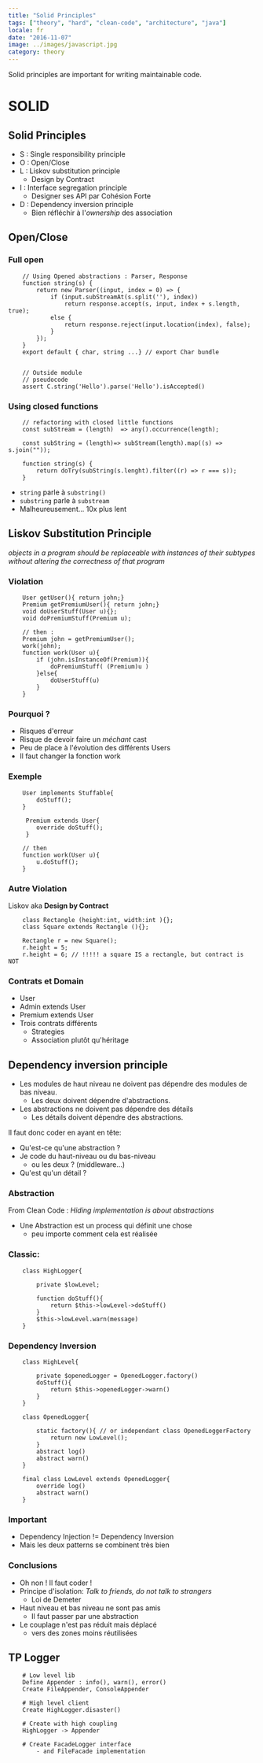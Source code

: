 ```yaml
---
title: "Solid Principles"
tags: ["theory", "hard", "clean-code", "architecture", "java"]
locale: fr
date: "2016-11-07"
image: ../images/javascript.jpg
category: theory
---
```


Solid principles are important for writing maintainable code.

<!-- end -->

SOLID
=====

Solid Principles
----


* S : Single responsibility principle
* O : Open/Close
* L : Liskov substitution principle
    - Design by Contract
* I : Interface segregation principle
    - Designer ses API par Cohésion Forte
* D : Dependency inversion principle
    - Bien réfléchir à l'*ownership* des association



Open/Close
----

### Full open

        // Using Opened abstractions : Parser, Response
        function string(s) {
            return new Parser((input, index = 0) => {
                if (input.subStreamAt(s.split(''), index)) 
                    return response.accept(s, input, index + s.length, true);
                else {
                    return response.reject(input.location(index), false);
                }
            });
        }        
        export default { char, string ...} // export Char bundle
        

        // Outside module        
        // pseudocode
        assert C.string('Hello').parse('Hello').isAccepted()
                

### Using closed functions

        // refactoring with closed little functions
        const subStream = (length)  => any().occurrence(length);
                
        const subString = (length)=> subStream(length).map((s) => s.join(""));
        
        function string(s) {
            return doTry(subString(s.lenght).filter((r) => r === s));
        }
        
* `string` parle à `substring()` 
* `substring` parle à `substream`
*  Malheureusement... 10x plus lent


Liskov Substitution Principle
----

*objects in a program should be replaceable with instances of their subtypes
 without altering the correctness of that program*



### Violation

        
        User getUser(){ return john;}        
        Premium getPremiumUser(){ return john;}
        void doUserStuff(User u){};
        void doPremiumStuff(Premium u);
        
        // then :        
        Premium john = getPremiumUser();
        work(john);
        function work(User u){        
            if (john.isInstanceOf(Premium)){
                doPremiumStuff( (Premium)u )
            }else{
                doUserStuff(u)
            }
        }
        
### Pourquoi ?
        
* Risques d'erreur
* Risque de devoir faire un *méchant* cast
* Peu de place à l'évolution des différents Users
* Il faut changer la fonction work

### Exemple

        User implements Stuffable{
            doStuff();
        }
        
         Premium extends User{
            override doStuff();
         }
        
        // then
        function work(User u){      
            u.doStuff();
        }


        

### Autre Violation

Liskov aka **Design by Contract**


        class Rectangle (height:int, width:int ){};
        class Square extends Rectangle (){};
        
        Rectangle r = new Square();
        r.height = 5;
        r.height = 6; // !!!!! a square IS a rectangle, but contract is NOT


### Contrats et Domain
        
* User
* Admin extends User
* Premium extends User
* Trois contrats différents
    - Strategies
    - Association plutôt qu'héritage



Dependency inversion principle
----


* Les modules de haut niveau ne doivent pas dépendre des modules de bas niveau. 
    - Les deux doivent dépendre d'abstractions.
* Les abstractions ne doivent pas dépendre des détails
    - Les détails doivent dépendre des abstractions.


Il faut donc coder en ayant en tête:

* Qu'est-ce qu'une abstraction ?
* Je code du haut-niveau ou du bas-niveau
    - ou les deux ? (middleware...)
* Qu'est qu'un détail ?

### Abstraction

From Clean Code : *Hiding implementation is about abstractions*

* Une Abstraction est un process qui définit une chose
    - peu importe comment cela est réalisée



### Classic:
        
        class HighLogger{
            
            private $lowLevel;        
            
            function doStuff(){
                return $this->lowLevel->doStuff()
            }
            $this->lowLevel.warn(message)        
        }


### Dependency Inversion

        class HighLevel{
            
            private $openedLogger = OpenedLogger.factory()            
            doStuff(){
                return $this->openedLogger->warn()
            }
        }

        class OpenedLogger{
            
            static factory(){ // or independant class OpenedLoggerFactory
                return new LowLevel();
            }        
            abstract log()
            abstract warn()        
        }

        final class LowLevel extends OpenedLogger{            
            override log()
            abstract warn()        
        }

### Important

* Dependency Injection != Dependency Inversion
* Mais les deux patterns se combinent très bien 




### Conclusions

* Oh non ! Il faut coder !
* Principe d'isolation: *Talk to friends, do not talk to strangers*
    - Loi de Demeter
* Haut niveau et bas niveau ne sont pas amis
    - Il faut passer par une abstraction
* Le couplage n'est pas réduit mais déplacé
    - vers des zones moins réutilisées




TP Logger
----

        
        # Low level lib
        Define Appender : info(), warn(), error()
        Create FileAppender, ConsoleAppender 
        
        # High level client
        Create HighLogger.disaster()
        
        # Create with high coupling
        HighLogger -> Appender 
        
        # Create FacadeLogger interface
            - and FileFacade implementation
        
        
        
        
        
        
        
